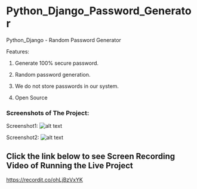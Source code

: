 # Python_Django_Password_Generator
Python_Django - Random Password Generator

Features:

1. Generate 100% secure password.

2. Random password generation.

3. We do not store passwords in our system.

4. Open Source

### Screenshots of The Project:

Screenshot1:
![alt text](https://github.com/amark720/Python_Projects/blob/master/Python_Django_Password_Generator/Screenshot1.PNG?raw=true)

Screenshot2:
![alt text](https://github.com/amark720/Python_Projects/blob/master/Python_Django_Password_Generator/Screenshot2.PNG?raw=true)

## Click the link below to see Screen Recording Video of Running the Live Project
https://recordit.co/ohLjBzVxYK
